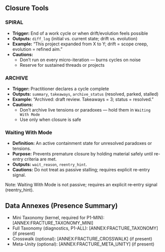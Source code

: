 ## Closure Tools

### SPIRAL
- **Trigger:** End of a work cycle or when drift/evolution feels possible
- **Outputs:** `diff_log` (initial vs. current state; drift vs. evolution)
- **Example:** “This project expanded from X to Y; drift = scope creep, evolution = refined aim.”
- **Cautions:**
  - Don’t run on every micro-iteration — burns cycles on noise
  - Reserve for sustained threads or projects

### ARCHIVE
- **Trigger:** Practitioner declares a cycle complete
- **Outputs:** `summary`, `takeaways`, `archive_status` (resolved, parked, stalled)
- **Example:** “Archived: draft review. Takeaways = 3; status = resolved.”
- **Cautions:**
  - Don’t archive live tensions or paradoxes — hold them in `Waiting With Mode`
  - Use only when closure is safe

### Waiting With Mode
- **Definition:** An active containment state for unresolved paradoxes or tensions.  
- **Purpose:** Prevents premature closure by holding material safely until re-entry criteria are met.  
- **Outputs:** `wait_reason`, `reentry_hint`.  
- **Cautions:** Do not treat as passive stalling; requires explicit re-entry signal.

Note: Waiting With Mode is not passive; requires an explicit re‑entry signal (reentry_hint).

## Data Annexes (Presence Summary)
- Mini Taxonomy (kernel, required for P1-MIN): [ANNEX:FRACTURE_TAXONOMY_MINI]
- Full Taxonomy (diagnostics, P1-ALL): [ANNEX:FRACTURE_TAXONOMY] (if present)
- Crosswalk (optional): [ANNEX:FRACTURE_CROSSWALK] (if present)
- Meta-Unity (optional): [ANNEX:FRACTURE_META_UNITY] (if present)

